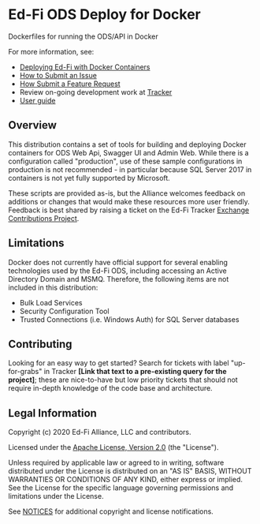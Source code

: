 # Ed-Fi ODS Deploy for Docker

Dockerfiles for running the ODS/API in Docker

For more information, see:

* [Deploying Ed-Fi with Docker Containers](https://techdocs.ed-fi.org/display/EXCHANGE/Deploying+Ed-Fi+with+Docker+Containers)
* [How to Submit an Issue](https://techdocs.ed-fi.org/display/ETKB/How+To%3A+Submit+an+Issue)
* [How Submit a Feature Request](https://techdocs.ed-fi.org/display/ETKB/How+To%3A+Submit+a+Feature+Request)
* Review on-going development work at [Tracker](https://tracker.ed-fi.org/browse/EXC)
* [User guide](user-guide.md)

## Overview

This distribution contains a set of tools for building and deploying Docker containers for ODS Web Api, Swagger UI and Admin Web. While there is a configuration called "production", use of these sample configurations in production is not recommended - in particular because SQL Server 2017 in containers is not yet fully supported by Microsoft.

These scripts are provided as-is, but the Alliance welcomes feedback on additions or changes that would make these resources more user friendly. Feedback is best shared by raising a ticket on the Ed-Fi Tracker [Exchange Contributions Project](https://tracker.ed-fi.org/projects/EXC).

## Limitations

Docker does not currently have official support for several enabling technologies used by the Ed-Fi ODS, including accessing an Active Directory Domain and MSMQ.  Therefore, the following items are not included in this distribution:

* Bulk Load Services
* Security Configuration Tool
* Trusted Connections (i.e. Windows Auth) for SQL Server databases

## Contributing

Looking for an easy way to get started? Search for tickets with label
"up-for-grabs" in Tracker **[Link that text to a pre-existing query for the
project]**; these are nice-to-have but low priority tickets that should not
require in-depth knowledge of the code base and architecture.

## Legal Information

Copyright (c) 2020 Ed-Fi Alliance, LLC and contributors.

Licensed under the [Apache License, Version 2.0](LICENSE) (the "License").

Unless required by applicable law or agreed to in writing, software
distributed under the License is distributed on an "AS IS" BASIS,
WITHOUT WARRANTIES OR CONDITIONS OF ANY KIND, either express or implied.
See the License for the specific language governing permissions and
limitations under the License.

See [NOTICES](NOTICES.md) for additional copyright and license notifications.